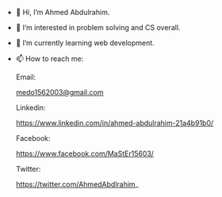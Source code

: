 - 👋 Hi, I’m Ahmed Abdulrahim.
- 👀 I’m interested in problem solving and CS overall.
- 🌱 I’m currently learning web development.
- 📫 How to reach me: 
 
  Email:

  medo1562003@gmail.com

  Linkedin:

  https://www.linkedin.com/in/ahmed-abdulrahim-21a4b91b0/

  Facebook:

  https://www.facebook.com/MaStEr15603/
  
  Twitter:
  
  https://twitter.com/AhmedAbdlrahim_


<!---
MaStEr156/MaStEr156 is a ✨ special ✨ repository because its `README.md` (this file) appears on your GitHub profile.
You can click the Preview link to take a look at your changes.
--->
